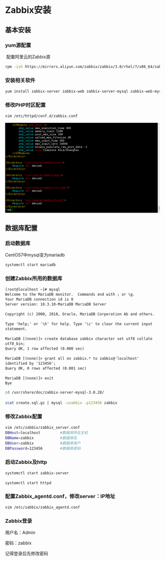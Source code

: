 # Zabbix安装

## 基本安装

### yum源配置

​		配置阿里云的Zabbix源

```sh
rpm -ivh https://mirrors.aliyun.com/zabbix/zabbix/3.0/rhel/7/x86_64/zabbix-release-3.0-1.el7.noarch.rpm
```

### 安装相关软件

```sh
yum install zabbix-server zabbix-web zabbix-server-mysql zabbix-web-mysql mariadb-server mariadb zabbix-agent -y
```

### 修改PHP时区配置

```sh
vim /etc/httpd/conf.d/zabbix.conf
```

![1564669394896](picture\1564669394896.png)

## 数据库配置

### 启动数据库

CentOS7中mysql变为mariadb

```sh
systemctl start mariadb
```

### 创建Zabbix所用的数据库

```mysql
[root@localhost ~]# mysql
Welcome to the MariaDB monitor.  Commands end with ; or \g.
Your MariaDB connection id is 8
Server version: 10.3.10-MariaDB MariaDB Server

Copyright (c) 2000, 2018, Oracle, MariaDB Corporation Ab and others.

Type 'help;' or '\h' for help. Type '\c' to clear the current input statement.

MariaDB [(none)]> create database zabbix character set utf8 collate utf8_bin;
Query OK, 1 row affected (0.000 sec)

MariaDB [(none)]> grant all on zabbix.* to zabbix@'localhost' identified by '123456';
Query OK, 0 rows affected (0.001 sec)

MariaDB [(none)]> exit
Bye

```

```sh
cd /usr/share/doc/zabbix-server-mysql-3.0.28/

zcat create.sql.gz | mysql -uzabbix -p123456 zabbix
```



### 修改Zabbix配置

```sh
vim /etc/zabbix/zabbix_server.conf
DBHost=localhost         #数据库所在主机
DBName=zabbix            #数据库名
DBUser=zabbix            #数据库用户
DBPassword=123456        #数据库密码
```

### 启动Zabbix及http

```
systemctl start zabbix-server

systemctl start httpd
```

### 配置Zabbix_agentd.conf，修改server：IP地址

```sh
vim /etc/zabbix/zabbix_agentd.conf
```



### Zabbix登录

用户名：Admin

密码：zabbix

记得登录后先修改密码

